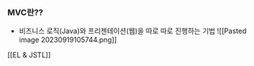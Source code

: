 ### MVC란??
- 비즈니스 로직(Java)와 프리젠테이션(웹)을 따로 따로 진행하는 기법
  ![[Pasted image 20230919105744.png]]

[[EL & JSTL]]

